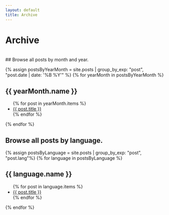 ```yaml
---
layout: default
title: Archive
---
```


# Archive

<br />
## Browse all posts by month and year.

{% assign postsByYearMonth = site.posts | group_by_exp: "post", "post.date | date: '%B %Y'" %}
{% for yearMonth in postsByYearMonth %}
  <h2>{{ yearMonth.name }}</h2>
  <ul>
    {% for post in yearMonth.items %}
      <li><a href="{{ post.url }}">{{ post.title }}</a></li>
    {% endfor %}
  </ul>
{% endfor %}

<br />

## Browse all posts by language.

{% assign postsByLanguage = site.posts | group_by_exp: "post", "post.lang"%}
{% for language in postsByLanguage %}
  <h2> {{ language.name }}</h2>
  <ul>
    {% for post in language.items %}
      <li><a href="{{ post.url}}">{{ post.title }}</a></li>
    {% endfor %}
  </ul>
{% endfor %}


